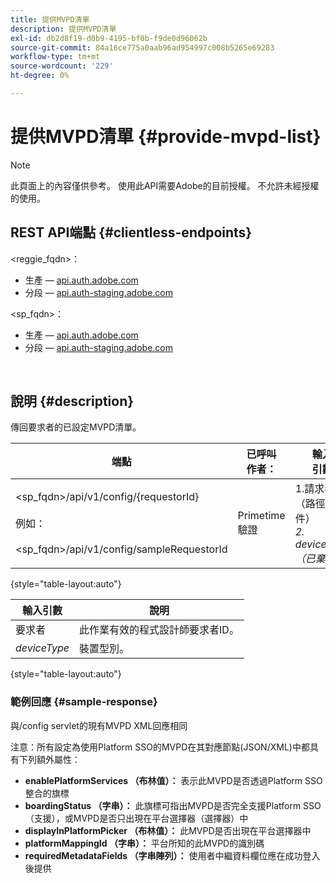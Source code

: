 ```yaml
---
title: 提供MVPD清單
description: 提供MVPD清單
exl-id: db2d8f19-d0b9-4195-bf0b-f9de0d96062b
source-git-commit: 84a16ce775a0aab96ad954997c008b5265e69283
workflow-type: tm+mt
source-wordcount: '229'
ht-degree: 0%

---
```


# 提供MVPD清單 {#provide-mvpd-list}

>[!NOTE]
>
>此頁面上的內容僅供參考。 使用此API需要Adobe的目前授權。 不允許未經授權的使用。

## REST API端點 {#clientless-endpoints}

&lt;reggie_fqdn>：

* 生產 —  [api.auth.adobe.com](http://api.auth.adobe.com/)
* 分段 —  [api.auth-staging.adobe.com](http://api.auth-staging.adobe.com/)

&lt;sp_fqdn>：

* 生產 —  [api.auth.adobe.com](http://api.auth.adobe.com/)
* 分段 —  [api.auth-staging.adobe.com](http://api.auth-staging.adobe.com/)

</br>

## 說明 {#description}

傳回要求者的已設定MVPD清單。

| 端點 | 已呼叫  </br>作者： | 輸入   </br>引數 | HTTP  </br>方法 | 回應 | HTTP  </br>回應 |
| --- | --- | --- | --- | --- | --- |
| &lt;sp_fqdn>/api/v1/config/{requestorId}</br></br>例如：</br></br>&lt;sp_fqdn>/api/v1/config/sampleRequestorId | Primetime驗證 | 1.請求者</br>    （路徑元件）</br>_2.  deviceType （已棄用）_ | GET | 包含MVPD清單的XML或JSON。 | 200 |

{style="table-layout:auto"}


| 輸入引數 | 說明 |
| --------------- | ------------------------------------------------------------- |
| 要求者 | 此作業有效的程式設計師要求者ID。 |
| *deviceType* | 裝置型別。 |

{style="table-layout:auto"}

### 範例回應 {#sample-response}

與/config servlet的現有MVPD XML回應相同

注意：所有設定為使用Platform SSO的MVPD在其對應節點(JSON/XML)中都具有下列額外屬性：

* **enablePlatformServices （布林值）：** 表示此MVPD是否透過Platform SSO整合的旗標
* **boardingStatus （字串）：** 此旗標可指出MVPD是否完全支援Platform SSO （支援），或MVPD是否只出現在平台選擇器（選擇器）中
* **displayInPlatformPicker （布林值）：** 此MVPD是否出現在平台選擇器中
* **platformMappingId （字串）：** 平台所知的此MVPD的識別碼
* **requiredMetadataFields （字串陣列）：** 使用者中繼資料欄位應在成功登入後提供
